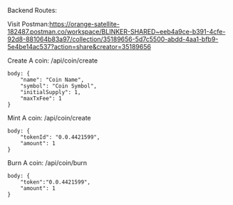 Backend Routes:

Visit Postman:https://orange-satellite-182487.postman.co/workspace/BLINKER-SHARED~eeb4a9ce-b391-4cfe-92d8-881064b83a97/collection/35189656-5d7c5500-abdd-4aa1-bfb9-5e4be14ac537?action=share&creator=35189656

Create A coin: /api/coin/create

```
body: {
    "name": "Coin Name",
    "symbol": "Coin Symbol",
    "initialSupply": 1,
    "maxTxFee": 1
}
```

Mint A coin: /api/coin/create

```
body: {
    "tokenId": "0.0.4421599",
    "amount": 1
}
```

Burn A coin: /api/coin/burn

```
body: {
    "token":"0.0.4421599",
    "amount": 1
}
```
